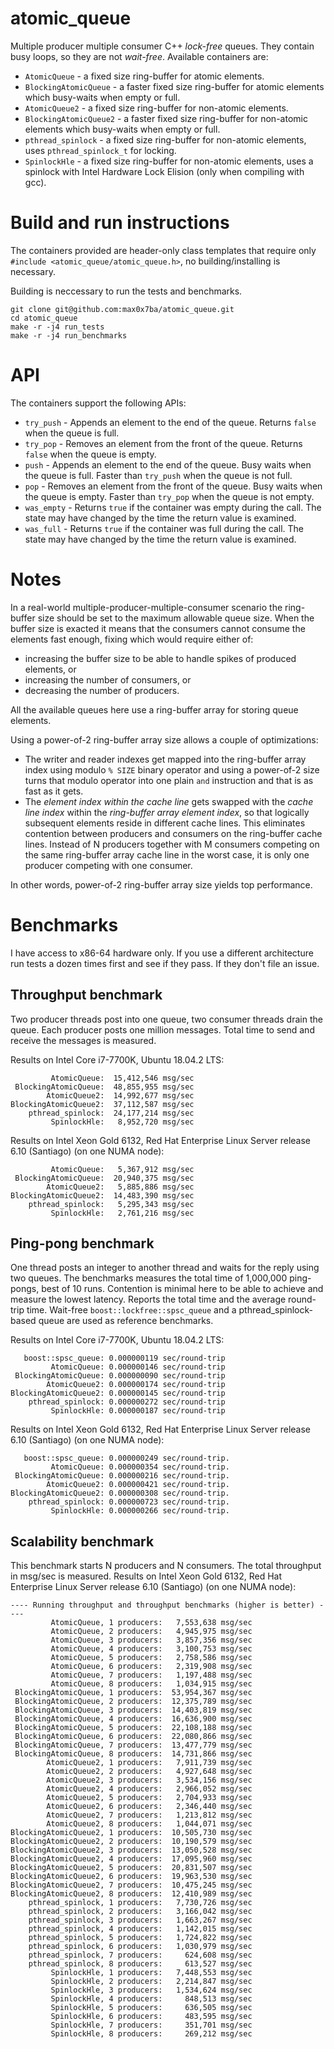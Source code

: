 # atomic_queue
Multiple producer multiple consumer C++ *lock-free* queues. They contain busy loops, so they are not *wait-free*.
Available containers are:
* `AtomicQueue` - a fixed size ring-buffer for atomic elements.
* `BlockingAtomicQueue` - a faster fixed size ring-buffer for atomic elements which busy-waits when empty or full.
* `AtomicQueue2` - a fixed size ring-buffer for non-atomic elements.
* `BlockingAtomicQueue2` - a faster fixed size ring-buffer for non-atomic elements which busy-waits when empty or full.
* `pthread_spinlock` - a fixed size ring-buffer for non-atomic elements, uses `pthread_spinlock_t` for locking.
* `SpinlockHle` - a fixed size ring-buffer for non-atomic elements, uses a spinlock with Intel Hardware Lock Elision (only when compiling with gcc).

# Build and run instructions
The containers provided are header-only class templates that require only `#include <atomic_queue/atomic_queue.h>`, no building/installing is necessary.

Building is neccessary to run the tests and benchmarks.

```
git clone git@github.com:max0x7ba/atomic_queue.git
cd atomic_queue
make -r -j4 run_tests
make -r -j4 run_benchmarks
```

# API
The containers support the following APIs:
* `try_push` - Appends an element to the end of the queue. Returns `false` when the queue is full.
* `try_pop` - Removes an element from the front of the queue. Returns `false` when the queue is empty.
* `push` - Appends an element to the end of the queue. Busy waits when the queue is full. Faster than `try_push` when the queue is not full.
* `pop` - Removes an element from the front of the queue. Busy waits when the queue is empty. Faster than `try_pop` when the queue is not empty.
* `was_empty` - Returns `true` if the container was empty during the call. The state may have changed by the time the return value is examined.
* `was_full` - Returns `true` if the container was full during the call. The state may have changed by the time the return value is examined.

# Notes
In a real-world multiple-producer-multiple-consumer scenario the ring-buffer size should be set to the maximum allowable queue size. When the buffer size is exacted it means that the consumers cannot consume the elements fast enough, fixing which would require either of:

* increasing the buffer size to be able to handle spikes of produced elements, or
* increasing the number of consumers, or
* decreasing the number of producers.

All the available queues here use a ring-buffer array for storing queue elements.

Using a power-of-2 ring-buffer array size allows a couple of optimizations:

* The writer and reader indexes get mapped into the ring-buffer array index using modulo `% SIZE` binary operator and using a power-of-2 size turns that modulo operator into one plain `and` instruction and that is as fast as it gets.
* The *element index within the cache line* gets swapped with the *cache line index* within the *ring-buffer array element index*, so that logically subsequent elements reside in different cache lines. This eliminates contention between producers and consumers on the ring-buffer cache lines. Instead of N producers together with M consumers competing on the same ring-buffer array cache line in the worst case, it is only one producer competing with one consumer.

In other words, power-of-2 ring-buffer array size yields top performance.

# Benchmarks
I have access to x86-64 hardware only. If you use a different architecture run tests a dozen times first and see if they pass. If they don't file an issue.

## Throughput benchmark
Two producer threads post into one queue, two consumer threads drain the queue. Each producer posts one million messages. Total time to send and receive the messages is measured.

Results on Intel Core i7-7700K, Ubuntu 18.04.2 LTS:
```
         AtomicQueue:  15,412,546 msg/sec
 BlockingAtomicQueue:  48,855,955 msg/sec
        AtomicQueue2:  14,992,677 msg/sec
BlockingAtomicQueue2:  37,112,587 msg/sec
    pthread_spinlock:  24,177,214 msg/sec
         SpinlockHle:   8,952,720 msg/sec
```

Results on Intel Xeon Gold 6132, Red Hat Enterprise Linux Server release 6.10 (Santiago) (on one NUMA node):
```
         AtomicQueue:   5,367,912 msg/sec
 BlockingAtomicQueue:  20,940,375 msg/sec
        AtomicQueue2:   5,885,886 msg/sec
BlockingAtomicQueue2:  14,483,390 msg/sec
    pthread_spinlock:   5,295,343 msg/sec
         SpinlockHle:   2,761,216 msg/sec
```
## Ping-pong benchmark
One thread posts an integer to another thread and waits for the reply using two queues. The benchmarks measures the total time of 1,000,000 ping-pongs, best of 10 runs. Contention is minimal here to be able to achieve and measure the lowest latency. Reports the total time and the average round-trip time. Wait-free `boost::lockfree::spsc_queue` and a pthread_spinlock-based queue are used as reference benchmarks.

Results on Intel Core i7-7700K, Ubuntu 18.04.2 LTS:
```
   boost::spsc_queue: 0.000000119 sec/round-trip
         AtomicQueue: 0.000000146 sec/round-trip
 BlockingAtomicQueue: 0.000000090 sec/round-trip
        AtomicQueue2: 0.000000174 sec/round-trip
BlockingAtomicQueue2: 0.000000145 sec/round-trip
    pthread_spinlock: 0.000000272 sec/round-trip
         SpinlockHle: 0.000000187 sec/round-trip
```

Results on Intel Xeon Gold 6132, Red Hat Enterprise Linux Server release 6.10 (Santiago) (on one NUMA node):
```
   boost::spsc_queue: 0.000000249 sec/round-trip.
         AtomicQueue: 0.000000354 sec/round-trip.
 BlockingAtomicQueue: 0.000000216 sec/round-trip.
        AtomicQueue2: 0.000000421 sec/round-trip.
BlockingAtomicQueue2: 0.000000308 sec/round-trip.
    pthread_spinlock: 0.000000723 sec/round-trip.
         SpinlockHle: 0.000000266 sec/round-trip.
```

## Scalability benchmark
This benchmark starts N producers and N consumers. The total throughput in msg/sec is measured.
Results on Intel Xeon Gold 6132, Red Hat Enterprise Linux Server release 6.10 (Santiago) (on one NUMA node):
```
---- Running throughput and throughput benchmarks (higher is better) ----
         AtomicQueue, 1 producers:   7,553,638 msg/sec
         AtomicQueue, 2 producers:   4,945,975 msg/sec
         AtomicQueue, 3 producers:   3,857,356 msg/sec
         AtomicQueue, 4 producers:   3,100,753 msg/sec
         AtomicQueue, 5 producers:   2,758,586 msg/sec
         AtomicQueue, 6 producers:   2,319,908 msg/sec
         AtomicQueue, 7 producers:   1,197,488 msg/sec
         AtomicQueue, 8 producers:   1,034,915 msg/sec
 BlockingAtomicQueue, 1 producers:  53,954,367 msg/sec
 BlockingAtomicQueue, 2 producers:  12,375,789 msg/sec
 BlockingAtomicQueue, 3 producers:  14,403,819 msg/sec
 BlockingAtomicQueue, 4 producers:  16,636,900 msg/sec
 BlockingAtomicQueue, 5 producers:  22,108,188 msg/sec
 BlockingAtomicQueue, 6 producers:  22,080,866 msg/sec
 BlockingAtomicQueue, 7 producers:  13,477,779 msg/sec
 BlockingAtomicQueue, 8 producers:  14,731,866 msg/sec
        AtomicQueue2, 1 producers:   7,911,739 msg/sec
        AtomicQueue2, 2 producers:   4,927,648 msg/sec
        AtomicQueue2, 3 producers:   3,534,156 msg/sec
        AtomicQueue2, 4 producers:   2,966,052 msg/sec
        AtomicQueue2, 5 producers:   2,704,933 msg/sec
        AtomicQueue2, 6 producers:   2,346,440 msg/sec
        AtomicQueue2, 7 producers:   1,213,812 msg/sec
        AtomicQueue2, 8 producers:   1,044,071 msg/sec
BlockingAtomicQueue2, 1 producers:  10,505,730 msg/sec
BlockingAtomicQueue2, 2 producers:  10,190,579 msg/sec
BlockingAtomicQueue2, 3 producers:  13,050,528 msg/sec
BlockingAtomicQueue2, 4 producers:  17,095,960 msg/sec
BlockingAtomicQueue2, 5 producers:  20,831,507 msg/sec
BlockingAtomicQueue2, 6 producers:  19,963,530 msg/sec
BlockingAtomicQueue2, 7 producers:  10,475,245 msg/sec
BlockingAtomicQueue2, 8 producers:  12,410,989 msg/sec
    pthread_spinlock, 1 producers:   7,730,726 msg/sec
    pthread_spinlock, 2 producers:   3,166,042 msg/sec
    pthread_spinlock, 3 producers:   1,663,267 msg/sec
    pthread_spinlock, 4 producers:   1,142,015 msg/sec
    pthread_spinlock, 5 producers:   1,724,822 msg/sec
    pthread_spinlock, 6 producers:   1,030,979 msg/sec
    pthread_spinlock, 7 producers:     624,608 msg/sec
    pthread_spinlock, 8 producers:     613,527 msg/sec
         SpinlockHle, 1 producers:   7,448,553 msg/sec
         SpinlockHle, 2 producers:   2,214,847 msg/sec
         SpinlockHle, 3 producers:   1,534,624 msg/sec
         SpinlockHle, 4 producers:     848,513 msg/sec
         SpinlockHle, 5 producers:     636,505 msg/sec
         SpinlockHle, 6 producers:     483,595 msg/sec
         SpinlockHle, 7 producers:     351,701 msg/sec
         SpinlockHle, 8 producers:     269,212 msg/sec
```
